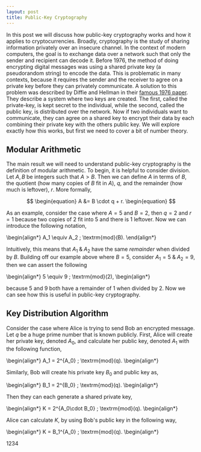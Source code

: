 ```yaml
---
layout: post
title: Public-Key Cryptography
---
```


In this post we will discuss how public-key cryptography works and how it applies to cryptocurrencies. Broadly, cryptography is the study of sharing information privately over an insecure channel. In the context of modern computers, the goal is to exchange data over a network such that only the sender and recipient can decode it. Before 1976, the method of doing encrypting digital messages was using a shared private key (a pseudorandom string) to encode the data. This is problematic in many contexts, because it requires the sender and the receiver to agree on a private key before they can privately communicate. A solution to this problem was described by Diffie and Hellman in their [famous 1976 paper](https://ee.stanford.edu/~hellman/publications/24.pdf). They describe a system where two keys are created. The first, called the private-key, is kept secret to the individual, while the second, called the public key, is distributed over the network. Now if two individuals want to communicate, they can agree on a shared key to encrypt their data by each combining their private key with the others public key. We will explore exactly how this works, but first we need to cover a bit of number theory.

## Modular Arithmetic
The main result we will need to understand public-key cryptography is the definition of modular arithmetic. To begin, it is helpful to consider division. Let $A, B$ be integers such that $A>B$. Then we can define $A$ in terms of $B$, the quotient (how many copies of $B$ fit in $A$), $q$, and the remainder \(how much is leftover\), $r$. More formally,

$$
\begin{equation}
    A &= B \cdot q + r.
\begin{equation}
$$

As an example, consider the case where $A = 5$ and $B=2$, then $q=2$ and $r=1$ because two copies of $2$ fit into $5$ and there is $1$ 
leftover. Now we can introduce the following notation,

\begin{align*}
    A_1 \equiv A_2 \; \textrm{mod}(B).
\end{align*}

Intuitively, this means that $A_1 \; \& \; A_2$ have the same *remainder* when divided by $B$. Building off our example above where $B=5$, consider $A_1=5 \; \& \; A_2 = 9$, then we can assert the following

\begin{align*}
    5 \equiv 9 \; \textrm{mod}(2),
\begin{align*}

because $5$ and $9$ both have a remainder of $1$ when divided by $2$. Now we can see how this is useful in public-key cryptography.

## Key Distribution Algorithm 
Consider the case where Alice is trying to send Bob an encrypted message. Let $q$ be a huge prime number that is known publicly. First, Alice will create her private key, denoted $A_0$, and calculate her public key, denoted $A_1$ with the following function,

\begin{align*}
    A_1 = 2^{A_0} \; \textrm{mod}(q).
\begin{align*}

Similarly, Bob will create his private key $B_0$ and public key as,

\begin{align*}
    B_1 = 2^{B_0} \; \textrm{mod}(q).
\begin{align*}

Then they can each generate a shared private key,

\begin{align*}
    K = 2^{A_0\cdot B_0} \; \textrm{mod}(q).
\begin{align*}

Alice can calculate $K$, by using Bob's public key in the following way,

\begin{align*}
    K = B_1^{A_0} \; \textrm{mod}(q).
\begin{align*}

1234